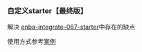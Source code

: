 ### 自定义starter【最终版】

解决 [enba-integrate-067-starter](../enba-integrate-067-starter/README.md)中存在的缺点

使用方式参考[案例](../enba-integrate-068-starter/my-log-demo)